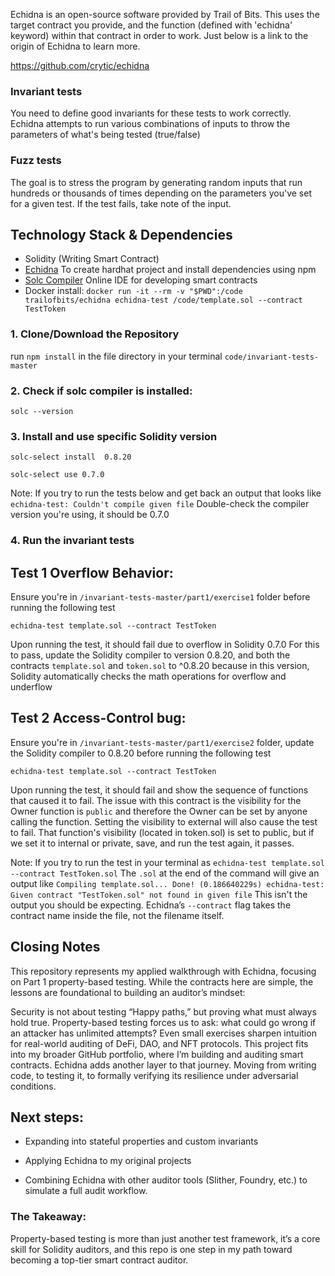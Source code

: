 Echidna is an open-source software provided by Trail of Bits.
This uses the target contract you provide, and the function (defined with 'echidna' keyword)
within that contract in order to work. Just below is a link to the origin of Echidna
to learn more.

https://github.com/crytic/echidna

### Invariant tests
You need to define good invariants for these tests to work correctly.
Echidna attempts to run various combinations of inputs to throw the parameters of
what's being tested (true/false)

### Fuzz tests
The goal is to stress the program by generating random inputs that run hundreds
or thousands of times depending on the parameters you've set for a given test.
If the test fails, take note of the input.

## Technology Stack & Dependencies

- Solidity (Writing Smart Contract)
- [Echidna](https://github.com/crytic/echidna) To create hardhat project and install dependencies using npm
- [Solc Compiler](https://docs.soliditylang.org/en/latest/installing-solidity.html) Online IDE for developing smart contracts
- Docker install: `docker run -it --rm -v "$PWD":/code trailofbits/echidna echidna-test /code/template.sol --contract TestToken`

### 1. Clone/Download the Repository

run `npm install` in the file directory in your terminal `code/invariant-tests-master`

### 2. Check if solc compiler is installed:
```
solc --version
```

### 3. Install and use specific Solidity version
```
solc-select install  0.8.20
```
```
solc-select use 0.7.0
```
Note: If you try to run the tests below and get back an output that looks like
`echidna-test: Couldn't compile given file`
Double-check the compiler version you're using, it should be 0.7.0

### 4. Run the invariant tests

## Test 1 Overflow Behavior:

Ensure you're in `/invariant-tests-master/part1/exercise1` folder before running the following test
```
echidna-test template.sol --contract TestToken
```
Upon running the test, it should fail due to overflow in Solidity 0.7.0
For this to pass, update the Solidity compiler to version 0.8.20, and both the
contracts `template.sol` and `token.sol` to ^0.8.20 because in this version, Solidity
automatically checks the math operations for overflow and underflow

## Test 2 Access-Control bug:

Ensure you're in `/invariant-tests-master/part1/exercise2` folder, update the Solidity compiler
to 0.8.20 before running the following test
```
echidna-test template.sol --contract TestToken
```
Upon running the test, it should fail and show the sequence of functions that caused it to fail.
The issue with this contract is the visibility for the Owner function is `public` and therefore
the Owner can be set by anyone calling the function. Setting the visibility to external will also
cause the test to fail. That function's visibility (located in token.sol) is set to public, but
if we set it to internal or private, save, and run the test again, it passes.

Note: If you try to run the test in your terminal as `echidna-test template.sol --contract TestToken.sol`
The `.sol` at the end of the command will give an output like `Compiling template.sol... Done! (0.186640229s)
echidna-test: Given contract "TestToken.sol" not found in given file`  This isn't the output you should
be expecting. Echidna’s `--contract` flag takes the contract name inside the file, not the filename itself.

## Closing Notes

This repository represents my applied walkthrough with Echidna, focusing on Part 1 property-based testing.
While the contracts here are simple, the lessons are foundational to building an auditor’s mindset:

Security is not about testing “Happy paths,” but proving what must always hold true. Property-based testing
forces us to ask: what could go wrong if an attacker has unlimited attempts? Even small exercises sharpen
intuition for real-world auditing of DeFi, DAO, and NFT protocols. This project fits into my broader GitHub
portfolio, where I’m building and auditing smart contracts. Echidna adds another layer to that journey. Moving
from writing code, to testing it, to formally verifying its resilience under adversarial conditions.

## Next steps:

- Expanding into stateful properties and custom invariants

- Applying Echidna to my original projects

- Combining Echidna with other auditor tools (Slither, Foundry, etc.) to simulate a full audit workflow.

### The Takeaway: 

Property-based testing is more than just another test framework, it’s a core skill for
Solidity auditors, and this repo is one step in my path toward becoming a top-tier smart contract auditor.